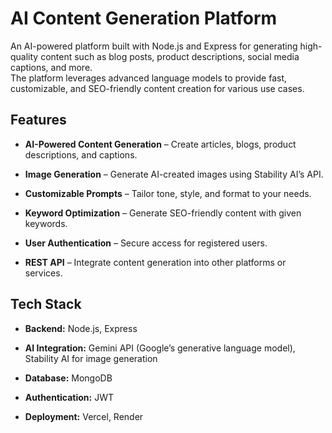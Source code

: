 # AI Content Generation Platform

An AI-powered platform built with Node.js and Express for generating high-quality content such as blog posts, product descriptions, social media captions, and more.  
The platform leverages advanced language models to provide fast, customizable, and SEO-friendly content creation for various use cases.

## Features

- **AI-Powered Content Generation** – Create articles, blogs, product descriptions, and captions.

- **Image Generation** – Generate AI-created images using Stability AI’s API.

- **Customizable Prompts** – Tailor tone, style, and format to your needs.

- **Keyword Optimization** – Generate SEO-friendly content with given keywords.

- **User Authentication** – Secure access for registered users.

- **REST API** – Integrate content generation into other platforms or services.

## Tech Stack

- **Backend:** Node.js, Express

- **AI Integration:** Gemini API (Google’s generative language model), Stability AI for image generation

- **Database:** MongoDB

- **Authentication:** JWT

- **Deployment:** Vercel, Render
